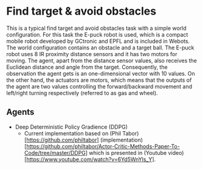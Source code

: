 # Find target & avoid obstacles

This is a typical find target and avoid obstacles task with a simple world
configuration. For this task the E-puck robot is used, which is a compact mobile
robot developed by GCtronic and EPFL and is included in Webots. The world
configuration contains an obstacle and a target ball. The E-puck robot uses 8 IR
proximity distance sensors and it has two motors for moving. The agent, apart
from the distance sensor values, also receives the Euclidean distance and angle
from the target. Consequently, the observation the agent gets is an
one-dimensional vector with 10 values. On the other hand, the actuators are
motors, which means that the outputs of the agent are two values controlling the
forward/backward movement and left/right turning respectively (referred to as
gas and wheel).

## Agents 
    
+ Deep Deterministic Policy Gradience (DDPG)
  + Current implementation based on (Phil Tabor)[https://github.com/philtabor]
    (implementation)[https://github.com/philtabor/Actor-Critic-Methods-Paper-To-Code/tree/master/DDPG]
    which is presented in (Youtube
    video)[https://www.youtube.com/watch?v=6Yd5WnYls_Y].
    
